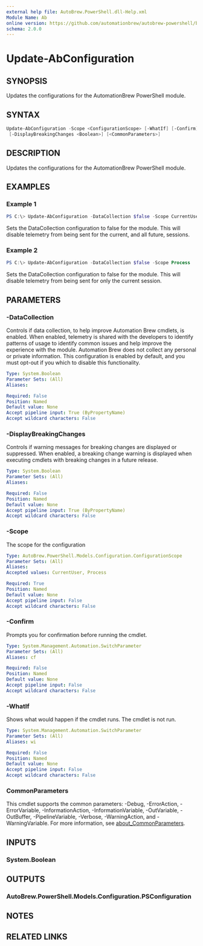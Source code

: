 ```yaml
---
external help file: AutoBrew.PowerShell.dll-Help.xml
Module Name: Ab
online version: https://github.com/automationbrew/autobrew-powershell/blob/main/docs/help/Update-AbConfiguration.md
schema: 2.0.0
---
```


# Update-AbConfiguration

## SYNOPSIS

Updates the configurations for the AutomationBrew PowerShell module.

## SYNTAX

```powershell
Update-AbConfiguration -Scope <ConfigurationScope> [-WhatIf] [-Confirm] [-DataCollection <Boolean>]
 [-DisplayBreakingChanges <Boolean>] [<CommonParameters>]
```

## DESCRIPTION

Updates the configurations for the AutomationBrew PowerShell module.

## EXAMPLES

### Example 1

```powershell
PS C:\> Update-AbConfiguration -DataCollection $false -Scope CurrentUser
```

Sets the DataCollection configuration to false for the module. This will disable telemetry from being sent for the current, and all future, sessions.

### Example 2

```powershell
PS C:\> Update-AbConfiguration -DataCollection $false -Scope Process
```

Sets the DataCollection configuration to false for the module. This will disable telemetry from being sent for only the current session.

## PARAMETERS

### -DataCollection

Controls if data collection, to help improve Automation Brew cmdlets, is enabled. When enabled, telemetry is shared with the developers to identify patterns of usage to identify common issues and help improve the experience with the module. Automation Brew does not collect any personal or private information. This configuration is enabled by default, and you must opt-out if you which to disable this functionality.

```yaml
Type: System.Boolean
Parameter Sets: (All)
Aliases:

Required: False
Position: Named
Default value: None
Accept pipeline input: True (ByPropertyName)
Accept wildcard characters: False
```

### -DisplayBreakingChanges

Controls if warning messages for breaking changes are displayed or suppressed. When enabled, a breaking change warning is displayed when executing cmdlets with breaking changes in a future release.

```yaml
Type: System.Boolean
Parameter Sets: (All)
Aliases:

Required: False
Position: Named
Default value: None
Accept pipeline input: True (ByPropertyName)
Accept wildcard characters: False
```

### -Scope

The scope for the configuration

```yaml
Type: AutoBrew.PowerShell.Models.Configuration.ConfigurationScope
Parameter Sets: (All)
Aliases:
Accepted values: CurrentUser, Process

Required: True
Position: Named
Default value: None
Accept pipeline input: False
Accept wildcard characters: False
```

### -Confirm

Prompts you for confirmation before running the cmdlet.

```yaml
Type: System.Management.Automation.SwitchParameter
Parameter Sets: (All)
Aliases: cf

Required: False
Position: Named
Default value: None
Accept pipeline input: False
Accept wildcard characters: False
```

### -WhatIf

Shows what would happen if the cmdlet runs. The cmdlet is not run.

```yaml
Type: System.Management.Automation.SwitchParameter
Parameter Sets: (All)
Aliases: wi

Required: False
Position: Named
Default value: None
Accept pipeline input: False
Accept wildcard characters: False
```

### CommonParameters

This cmdlet supports the common parameters: -Debug, -ErrorAction, -ErrorVariable, -InformationAction, -InformationVariable, -OutVariable, -OutBuffer, -PipelineVariable, -Verbose, -WarningAction, and -WarningVariable. For more information, see [about_CommonParameters](http://go.microsoft.com/fwlink/?LinkID=113216).

## INPUTS

### System.Boolean

## OUTPUTS

### AutoBrew.PowerShell.Models.Configuration.PSConfiguration

## NOTES

## RELATED LINKS
